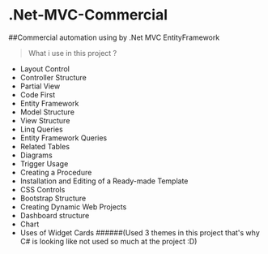 # .Net-MVC-Commercial
##Commercial automation using by .Net MVC EntityFramework
> What i use in this project ?

- Layout Control
- Controller Structure
- Partial View
- Code First
- Entity Framework
- Model Structure
- View Structure
- Linq Queries
- Entity Framework Queries
- Related Tables
- Diagrams
- Trigger Usage
- Creating a Procedure
- Installation and Editing of a Ready-made Template
- CSS Controls
- Bootstrap Structure
- Creating Dynamic Web Projects
- Dashboard structure
- Chart
- Uses of Widget Cards
######(Used 3 themes in this project that's why C# is looking like not used so much at the project :D)
